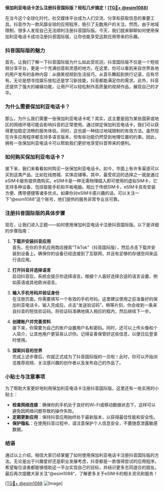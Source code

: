 **保加利亚电话卡怎么注册抖音国际版？轻松几步搞定！[[TG💪+ @esim1088](https://t.me/s/esim1088)]**

在当今这个全球化时代，社交媒体平台成为人们交流、分享和获取信息的重要工具。抖音作为一款风靡全球的应用程序，吸引了无数用户的关注。然而，由于地域限制，很多人发现自己无法顺利注册抖音国际版。今天，我们就来聊聊如何使用保加利亚电话卡成功注册抖音国际版，让你也能享受这款应用带来的乐趣。

### 抖音国际版的魅力

首先，让我们了解一下抖音国际版为什么如此受欢迎。抖音国际版不仅是一个短视频分享平台，更是一个充满创意和灵感的地方。在这里，你可以看到来自世界各地的用户发布的各种内容：从搞笑视频到生活技巧，从音乐舞蹈到旅行记录，应有尽有。无论是想寻找娱乐放松还是学习新技能，抖音都能满足你的需求。此外，抖音还提供了强大的编辑功能，让用户可以轻松制作高质量的视频作品，展现自己的才华。

### 为什么需要保加利亚电话卡？

那么，为什么我们需要一张保加利亚电话卡呢？其实，这主要是因为某些国家或地区的网络环境可能会影响抖音的正常使用。通过绑定保加利亚电话卡，我们可以获得更加稳定流畅的服务体验。同时，这也是一种绕过地域限制的有效方法。虽然现在许多应用程序都支持多语言版本，但有些功能仍然受到地理位置的约束。因此，拥有一张保加利亚电话卡可以帮助我们更好地享受抖音带来的便利。

### 如何购买保加利亚电话卡？

接下来，我们来看看如何购买一张保加利亚电话卡。如今，市面上有许多渠道可以买到这类产品，比如在线商城、实体店铺等。其中，最受欢迎的选择之一就是通过eSIM卡服务提供商购买。eSIM卡是一种无需物理插入即可使用的虚拟SIM卡，它支持多种设备，包括智能手机和平板电脑。相比于传统SIM卡，eSIM卡具有安装方便、携带便捷等诸多优点。如果你对eSIM卡感兴趣的话，可以关注一下“@esim1088”这个账号，他们提供的服务非常专业且可靠。

### 注册抖音国际版的具体步骤

现在，让我们进入正题——如何使用保加利亚电话卡注册抖音国际版。以下是详细的步骤指南：

1. **下载并安装抖音应用**  
   首先，在你的手机应用商店搜索“TikTok”（抖音国际版），然后点击下载并安装到设备上。确保你的设备已经连接到了互联网，并且有足够的存储空间来运行该应用。

2. **打开抖音并选择语言**  
   启动抖音后，系统会提示你选择语言。根据个人喜好选择合适的语言设置，例如英语或其他欧洲语言。

3. **输入手机号码并验证身份**  
   在注册页面，你需要填写一个有效的手机号码。这里建议使用之前准备好的保加利亚电话卡。输入完成后，点击“发送验证码”。稍等片刻，你会收到一条来自抖音的短信验证码。将验证码准确地填入相应的框内，然后继续下一步。

4. **创建账户并完善资料**  
   接下来，你需要为自己的账户设置用户名和密码。同时，还可以上传头像和个人简介，让其他用户更容易认识你。记得妥善保管好这些信息，以便日后登录时使用。

5. **探索抖音的世界**  
   完成上述步骤后，你就正式成为了抖音国际版的一员啦！此时，你可以开始浏览推荐视频、关注感兴趣的创作者以及发布自己的作品了。

### 小贴士与注意事项

为了帮助大家更好地利用保加利亚电话卡注册抖音国际版，这里还有一些实用的小贴士：

- **检查网络连接**：确保你的手机处于良好的Wi-Fi或移动数据状态下，这样可以避免因网络问题导致的操作失败。
- **定期更新应用**：保持抖音应用始终处于最新版本，以获得最佳性能和安全性。
- **保护隐私**：在使用抖音过程中，请注意保护个人信息安全，不要随意泄露敏感数据。

### 结语

通过以上介绍，相信大家已经掌握了如何使用保加利亚电话卡注册抖音国际版的方法。无论是出于兴趣爱好还是职业发展考虑，抖音都是一款值得尝试的应用程序。希望每位读者都能够借助这一平台实现自己的目标，并结识更多志同道合的朋友。最后再次提醒大家关注“@esim1088”，了解更多关于eSIM卡的相关资讯和服务！

[[TG💪+ @esim1088](https://t.me/s/esim1088) ![Image](https://i.postimg.cc/4NQfJmqS/Snipaste-2025-05-13-00-14-12.png)]
